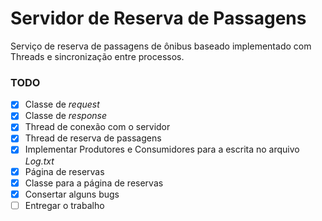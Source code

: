 # Servidor de Reserva de Passagens

Serviço de reserva de passagens de ônibus baseado implementado com Threads e sincronização entre processos.

### TODO

- [x] Classe de _request_
- [x] Classe de _response_
- [x] Thread de conexão com o servidor
- [x] Thread de reserva de passagens
- [x] Implementar Produtores e Consumidores para a escrita no arquivo _Log.txt_
- [x] Página de reservas
- [x] Classe para a página de reservas
- [x] Consertar alguns bugs
- [ ] Entregar o trabalho
